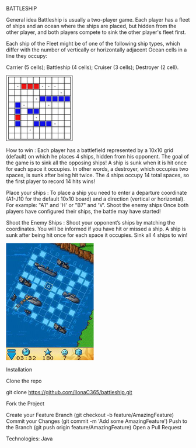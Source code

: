 BATTLESHIP

General idea Battleship is usually a two-player game. 
Each player has a fleet of ships and an ocean where the ships are placed, 
but hidden from the other player, and both players compete to sink the other player's fleet first. 

Each ship of the Fleet might be of one of the following ship types, which differ with the number of vertically or horizontally adjacent Ocean cells in a line they occupy:

Carrier (5 cells); Battleship (4 cells); Cruiser (3 cells); Destroyer (2 cell).

![Alt Text](Bluetooth-Battleship_1_45438.jpg)


How to win : 
Each player has a battlefield represented by a 10x10 grid (default) on which he places 4 ships, hidden from his opponent. 
The goal of the game is to sink all the opposing ships! A ship is sunk when it is hit once for each space it occupies. 
In other words, a destroyer, which occupies two spaces, is sunk after being hit twice. The 4 ships occupy 14 total spaces, so the first player to record 14 hits wins!

Place your ships : 
To place a ship you need to enter a departure coordinate (A1-J10 for the default 10x10 board) and a direction (vertical or horizontal). 
For example: "A1" and 'H' or "B7" and 'V'. Shoot the enemy ships Once both players have configured their ships, the battle may have started!

Shoot the Enemy Ships : Shoot your opponent’s ships by matching the coordinates. You will be informed if you have hit or missed a ship.
A ship is sunk after being hit once for each space it occupies. Sink all 4 ships to win!

![Alt Text](8_programView_330415.jpg)

Installation

Clone the repo

git clone https://github.com/IlonaC365/battleship.git 

Fork the Project

Create your Feature Branch (git checkout -b feature/AmazingFeature)
Commit your Changes (git commit -m 'Add some AmazingFeature')
Push to the Branch (git push origin feature/AmazingFeature)
Open a Pull Request

Technologies:
Java

